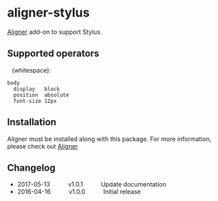 # aligner-stylus

[Aligner](https://github.com/adrianlee44/atom-aligner) add-on to support Stylus.

## Supported operators
` ` (whitespace):
```stylus
body
  display   block
  position  absolute
  font-size 12px
```

## Installation
Aligner must be installed along with this package. For more information, please check out [Aligner](https://github.com/adrianlee44/atom-aligner)

## Changelog
- 2017-05-13   v1.0.1   Update documentation
- 2016-04-16   v1.0.0   Initial release
